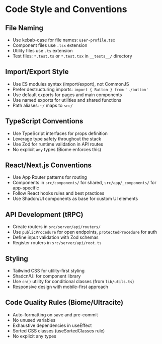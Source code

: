 # Code Style and Conventions

## File Naming
- Use kebab-case for file names: `user-profile.tsx`
- Component files use `.tsx` extension
- Utility files use `.ts` extension
- Test files: `*.test.ts` or `*.test.tsx` in `__tests__/` directory

## Import/Export Style
- Use ES modules syntax (import/export), not CommonJS
- Prefer destructuring imports: `import { Button } from './button'`
- Use default exports for pages and main components
- Use named exports for utilities and shared functions
- Path aliases: `~/` maps to `src/`

## TypeScript Conventions
- Use TypeScript interfaces for props definition
- Leverage type safety throughout the stack
- Use Zod for runtime validation in API routes
- No explicit `any` types (Biome enforces this)

## React/Next.js Conventions
- Use App Router patterns for routing
- Components in `src/components/` for shared, `src/app/_components/` for app-specific
- Follow React hooks rules and best practices
- Use Shadcn/UI components as base for custom UI elements

## API Development (tRPC)
- Create routers in `src/server/api/routers/`
- Use `publicProcedure` for open endpoints, `protectedProcedure` for auth
- Define input validation with Zod schemas
- Register routers in `src/server/api/root.ts`

## Styling
- Tailwind CSS for utility-first styling
- Shadcn/UI for component library
- Use `cn()` utility for conditional classes (from `lib/utils.ts`)
- Responsive design with mobile-first approach

## Code Quality Rules (Biome/Ultracite)
- Auto-formatting on save and pre-commit
- No unused variables
- Exhaustive dependencies in useEffect
- Sorted CSS classes (useSortedClasses rule)
- No explicit any types